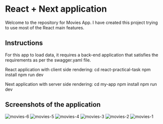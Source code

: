 # React + Next application

Welcome to the repository for Movies App.
I have created this project trying to use most of the React main features.

## Instructions

For this app to load data, it requires a back-end application that satisfies the requirements as per the swagger.yaml file.

React application with client side rendering:
cd react-practical-task
npm install
npm run dev

Next application with server side rendering:
cd my-app
npm install
npm run dev

## Screenshots of the application

![movies-6](https://github.com/user-attachments/assets/bb46d4ab-fae0-4f2d-aa07-5a2cffcea491)
![movies-5](https://github.com/user-attachments/assets/bc044e02-be97-4412-b2bb-b9e67a233678)
![movies-4](https://github.com/user-attachments/assets/c6e3e42a-f46f-4836-9c15-1b73a392186e)
![movies-3](https://github.com/user-attachments/assets/d75e3aa9-9739-4f26-8e36-fddad1e504d0)
![movies-2](https://github.com/user-attachments/assets/a3e11fea-fb7d-4835-afcc-b43c6bbf299a)
![movies-1](https://github.com/user-attachments/assets/92b055f2-71c0-4a09-832e-b0829031f900)


